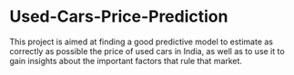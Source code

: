 # Used-Cars-Price-Prediction
This project is aimed at finding a good predictive model to estimate as correctly as possible the price of used cars in India, as well as to use it to gain insights about the important factors that rule that market. 
